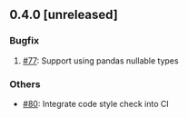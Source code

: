 ## 0.4.0 [unreleased]

### Bugfix

1. [#77](https://github.com/InfluxCommunity/influxdb3-python/pull/77): Support using pandas nullable types

### Others

- [#80](https://github.com/InfluxCommunity/influxdb3-python/pull/80): Integrate code style check into CI
